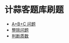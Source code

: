 # 计蒜客题库刷题
- [A+B+C 问题](https://github.com/houwanle/Algorithms/blob/master/JiSuanKe/Test1.java)
- [整除问题](https://github.com/houwanle/Algorithms/blob/master/JiSuanKe/Test2.java)
- [判断质数](https://github.com/houwanle/Algorithms/blob/master/JiSuanKe/Test3.java)
